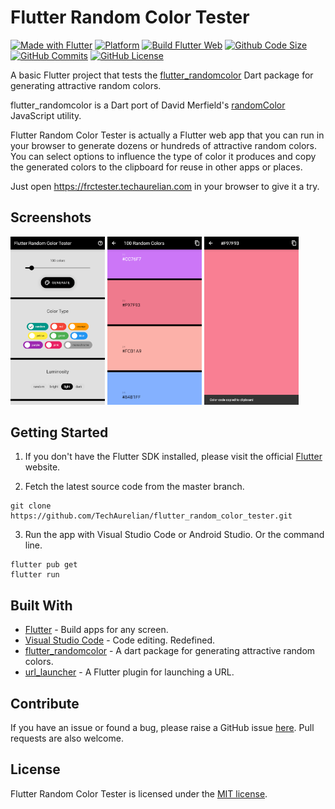# Flutter Random Color Tester

[![Made with Flutter](https://img.shields.io/badge/Made%20with-Flutter-%2302569B)](https://flutter.dev/)
[![Platform](https://img.shields.io/badge/platform-web-lightgrey)](https://frctester.techaurelian.com)
[![Build Flutter Web](https://github.com/TechAurelian/flutter_random_color_tester/actions/workflows/build-flutter-web.yml/badge.svg)](https://github.com/TechAurelian/flutter_random_color_tester/actions/workflows/build-flutter-web.yml)
[![Github Code Size](https://img.shields.io/github/languages/code-size/TechAurelian/flutter_random_color_tester)](https://github.com/TechAurelian/flutter_random_color_tester)
[![GitHub Commits](https://badgen.net/github/commits/TechAurelian/flutter_random_color_tester/main)](https://github.com/TechAurelian/flutter_random_color_tester/commits/main)
[![GitHub License](https://img.shields.io/github/license/TechAurelian/flutter_random_color_tester)](https://github.com/TechAurelian/flutter_random_color_tester/blob/main/LICENSE)

A basic Flutter project that tests the [flutter_randomcolor](https://pub.dev/packages/flutter_randomcolor) Dart package for generating attractive random colors.

flutter_randomcolor is a Dart port of David Merfield's [randomColor](https://github.com/davidmerfield/randomColor) JavaScript utility.

Flutter Random Color Tester is actually a Flutter web app that you can run in your browser to generate dozens or hundreds of attractive random colors. You can select options to influence the type of color it produces and copy the generated colors to the clipboard for reuse in other apps or places.

Just open https://frctester.techaurelian.com in your browser to give it a try.

## Screenshots

<p>
  <img width="30%" src="repo-assets/screenshots/frctester-screenshot-generate.png" alt="">
  <img width="30%" src="repo-assets/screenshots/frctester-screenshot-colors.png" alt="">
  <img width="30%" src="repo-assets/screenshots/frctester-screenshot-color.png" alt="">
</p>

## Getting Started

1. If you don't have the Flutter SDK installed, please visit the official [Flutter](https://docs.flutter.dev/get-started/install) website.

2. Fetch the latest source code from the master branch.

``` 
git clone https://github.com/TechAurelian/flutter_random_color_tester.git
```

3. Run the app with Visual Studio Code or Android Studio. Or the command line.

``` 
flutter pub get
flutter run
```

## Built With

- [Flutter](https://flutter.dev/) - Build apps for any screen.
- [Visual Studio Code](https://code.visualstudio.com/) - Code editing. Redefined.
- [flutter_randomcolor](https://pub.dev/packages/flutter_randomcolor) - A dart package for generating attractive random colors.
- [url_launcher](https://pub.dev/packages/url_launcher) - A Flutter plugin for launching a URL.

## Contribute

If you have an issue or found a bug, please raise a GitHub issue [here](https://github.com/TechAurelian/flutter_random_color_tester/issues). Pull requests are also welcome.

## License

Flutter Random Color Tester is licensed under the [MIT license](LICENSE).
